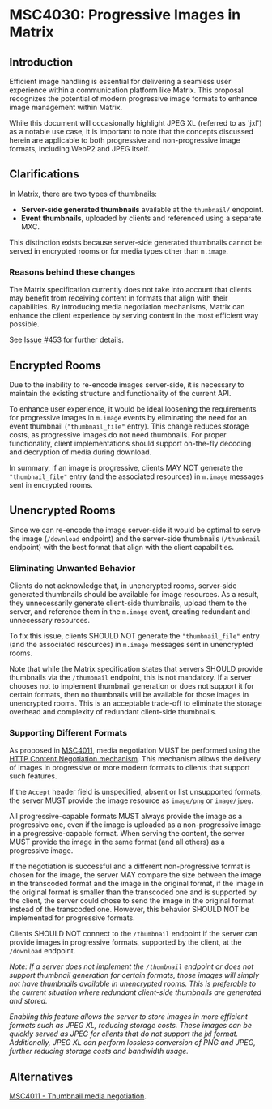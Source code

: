 # MSC4030: Progressive Images in Matrix

## Introduction

Efficient image handling is essential for delivering a seamless user experience within a communication platform like Matrix.
This proposal recognizes the potential of modern progressive image formats to enhance image management within Matrix.

While this document will occasionally highlight JPEG XL (referred to as 'jxl') as a notable use case, it is important to note
that the concepts discussed herein are applicable to both progressive and non-progressive image formats,
including WebP2 and JPEG itself.

## Clarifications

In Matrix, there are two types of thumbnails:

- **Server-side generated thumbnails** available at the `thumbnail/` endpoint.
- **Event thumbnails**, uploaded by clients and referenced using a separate MXC.

This distinction exists because server-side generated thumbnails cannot be served in encrypted rooms or for media types other than `m.image`.

### Reasons behind these changes

The Matrix specification currently does not take into account that clients may benefit from receiving content in formats
that align with their capabilities. By introducing media negotiation mechanisms, Matrix can enhance the client experience
by serving content in the most efficient way possible.

See [Issue #453](https://github.com/matrix-org/matrix-spec/issues/453) for further details.

## Encrypted Rooms

Due to the inability to re-encode images server-side, it is necessary to maintain the existing structure and functionality of the current API.

To enhance user experience, it would be ideal loosening the requirements for progressive images in `m.image` events
by eliminating the need for an event thumbnail (`"thumbnail_file"` entry). This change reduces storage costs,
as progressive images do not need thumbnails. For proper functionality, client implementations should support on-the-fly
decoding and decryption of media during download.

In summary, if an image is progressive, clients MAY NOT generate the `"thumbnail_file"` entry (and the associated resources)
in `m.image` messages sent in encrypted rooms.

## Unencrypted Rooms

Since we can re-encode the image server-side it would be optimal to serve the image (`/download` endpoint) and the server-side thumbnails
(`/thumbnail` endpoint) with the best format that align with the client capabilities.

### Eliminating Unwanted Behavior

Clients do not acknowledge that, in unencrypted rooms, server-side generated thumbnails should be available for image resources.
As a result, they unnecessarily generate client-side thumbnails, upload them to the server, and reference them in the `m.image` event,
creating redundant and unnecessary resources.

To fix this issue, clients SHOULD NOT generate the `"thumbnail_file"` entry (and the associated resources) in `m.image` messages
sent in unencrypted rooms.

Note that while the Matrix specification states that servers SHOULD provide thumbnails via the `/thumbnail` endpoint, this is not mandatory.
If a server chooses not to implement thumbnail generation or does not support it for certain formats, then no thumbnails will be available for those
images in unencrypted rooms. This is an acceptable trade-off to eliminate the storage overhead and complexity of redundant client-side thumbnails.

### Supporting Different Formats

As proposed in [MSC4011](https://github.com/matrix-org/matrix-spec-proposals/pull/4011), media negotiation MUST be performed
using the [HTTP Content Negotiation mechanism](https://developer.mozilla.org/en-US/docs/Web/HTTP/Content_negotiation).
This mechanism allows the delivery of images in progressive or more modern formats to clients that support such features.

If the `Accept` header field is unspecified, absent or list unsupported formats, the server MUST provide the image resource
as `image/png` or `image/jpeg`.

All progressive-capable formats MUST always provide the image as a progressive one, even if the image is uploaded
as a non-progressive image in a progressive-capable format. When serving the content, the server MUST provide the image
in the same format (and all others) as a progressive image.

If the negotiation is successful and a different non-progressive format is chosen for the image, the server MAY compare
the size between the image in the transcoded format and the image in the original format, if the image in the original format
is smaller than the transcoded one and is supported by the client, the server could chose to send the image in
the original format instead of the transcoded one. However, this behavior SHOULD NOT be implemented for progressive formats.

Clients SHOULD NOT connect to the `/thumbnail` endpoint if the server can provide images in progressive formats,
supported by the client, at the `/download` endpoint.

*Note: If a server does not implement the `/thumbnail` endpoint or does not support thumbnail generation for certain formats, 
those images will simply not have thumbnails available in unencrypted rooms. This is preferable to the current situation 
where redundant client-side thumbnails are generated and stored.*

*Enabling this feature allows the server to store images in more efficient formats such as JPEG XL, reducing storage costs.
These images can be quickly served as JPEG for clients that do not support the jxl format. Additionally,
JPEG XL can perform lossless conversion of PNG and JPEG, further reducing storage costs and bandwidth usage.*

## Alternatives

[MSC4011 - Thumbnail media negotiation](https://github.com/matrix-org/matrix-spec-proposals/blob/clokep/thumbnail-media-negotiation/proposals/4011-thumbnail-media-negotiation.md).
